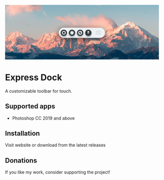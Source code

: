 ![Preview](repo/images/github-preview.png)

# Express Dock
A customizable toolbar for touch.

## Supported apps

- Photoshop CC 2019 and above

## Installation

Visit website or download from the latest releases

## Donations

If you like my work, consider supporting the project!
